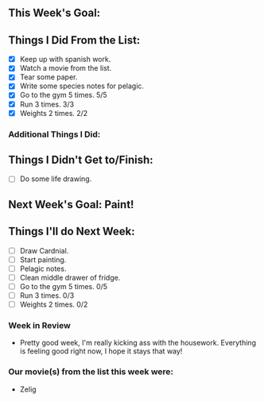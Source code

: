 ## This Week's Goal:

## Things I Did From the List:

- [x] Keep up with spanish work. 
- [x] Watch a movie from the list.
- [x] Tear some paper.
- [x] Write some species notes for pelagic.
- [x] Go to the gym 5 times. 5/5
- [x] Run 3 times. 3/3
- [x] Weights 2 times. 2/2

### Additional Things I Did:

## Things I Didn't Get to/Finish:

- [ ] Do some life drawing.

## Next Week's Goal: Paint!

## Things I'll do Next Week:

- [ ] Draw Cardnial.
- [ ] Start painting.
- [ ] Pelagic notes.
- [ ] Clean middle drawer of fridge.
- [ ] Go to the gym 5 times. 0/5
- [ ] Run 3 times. 0/3
- [ ] Weights 2 times. 0/2

### Week in Review

- Pretty good week, I'm really kicking ass with the housework. Everything is feeling good right now, I hope it stays that way!

### Our movie(s) from the list this week were:

- Zelig
